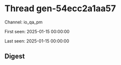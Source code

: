 # Thread gen-54ecc2a1aa57
Channel: io_qa_pm

First seen: 2025-01-15 00:00:00

Last seen: 2025-01-15 00:00:00

## Digest


